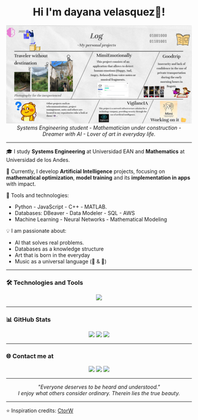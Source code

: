 <div align="center">
  <h1>Hi I'm dayana velasquez👋!</h1>
  <a>
  <img width="1000" src="assets/MyLog.png" />
  <a/>
</div>

<div align="center">
  <em>Systems Engineering student - Mathematician under construction - Dreamer with AI - Lover of art in everyday life.</em>
</div>



---

🎓 I study **Systems Engineering** at Universidad EAN and **Mathematics** at Universidad de los Andes.

🧠 Currently, I develop **Artificial Intelligence** projects, focusing on **mathematical optimization**, **model training** and its **implementation in apps** with impact.

🧰 Tools and technologies:
- Python - JavaScript - C++ - MATLAB.
- Databases: DBeaver - Data Modeler - SQL - AWS
- Machine Learning - Neural Networks - Mathematical Modeling

💡 I am passionate about:
- AI that solves real problems.
- Databases as a knowledge structure
- Art that is born in the everyday
- Music as a universal language (🎹 & 🎸)

---

### 🛠️ Technologies and Tools

<div align="center">
<img src="https://skillicons.dev/icons?i=py,cpp,js,matlab,html,css,aws,sqlite,postgresql,git,vscode" />
</div>

---

### 📊 GitHub Stats

<div align="center">
  <img src="https://github-readme-stats.vercel.app/api?username=DianeVelasquez&theme=onedark&show_icons=true&hide_border=true&count_private=true"/>
  <img src="https://github-readme-streak-stats.herokuapp.com/?user=DianeVelasquez&theme=onedark&hide_border=true"/>
  <img src="https://github-readme-stats.vercel.app/api/top-langs/?username=DianeVelasquez&layout=compact&theme=onedark&hide_border=true"/>
</div>

---

### 🌐 Contact me at

<div align="center">
  <a href="mailto:dayis.velasquez@hotmail.com"><img src="https://skillicons.dev/icons?i=gmail" /></a>
  <a href="https://linkedin.com/in/dayana-velasquez-alvarez-672752360/"><img src="https://skillicons.dev/icons?i=linkedin" /></a>
  <a href="mailto:zorrapelinegra@icloud.com"><img src="https://skillicons.dev/icons?i=apple" /></a>
</div>

---

<div align="center">
  <em>"Everyone deserves to be heard and understood."</em>  
  <br/>
  <em>I enjoy what others consider ordinary. Therein lies the true beauty.</em>
</div>

---

⭐ Inspiration credits: [CtorW](https://github.com/CtorW)


